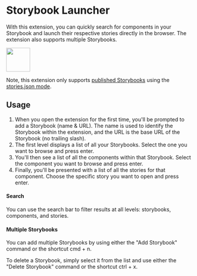 # Storybook Launcher

With this extension, you can quickly search for components in your Storybook and launch their respective stories directly in the browser. The extension also supports multiple Storybooks.

<a title="Install storybook-launcher Raycast Extension" href="https://www.raycast.com/vrn/storybook-launcher"><img src="https://www.raycast.com/vrn/storybook-launcher/install_button@2x.png?v=1.1" height="64" alt="" style="height: 64px;"></a>

Note, this extension only supports [published Storybooks](https://storybook.js.org/docs/react/sharing/publish-storybook#page-top) using the [stories.json mode](https://storybook.js.org/docs/react/api/main-config-features#buildstoriesjson).

## Usage

1. When you open the extension for the first time, you'll be prompted to add a Storybook (name & URL). The name is used to identify the Storybook within the extension, and the URL is the base URL of the Storybook (no trailing slash).
2. The first level displays a list of all your Storybooks. Select the one you want to browse and press enter.
3. You'll then see a list of all the components within that Storybook. Select the component you want to browse and press enter.
4. Finally, you'll be presented with a list of all the stories for that component. Choose the specific story you want to open and press enter.

#### Search

You can use the search bar to filter results at all levels: storybooks, components, and stories.

#### Multiple Storybooks

You can add multiple Storybooks by using either the "Add Storybook" command or the shortcut cmd + n.

To delete a Storybook, simply select it from the list and use either the "Delete Storybook" command or the shortcut ctrl + x.
